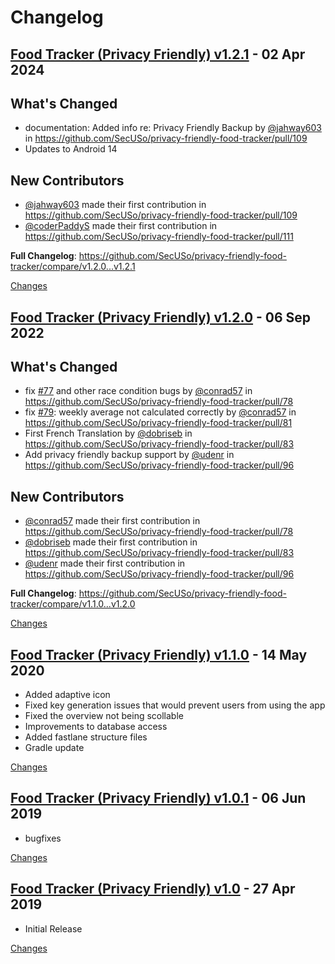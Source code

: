 # Changelog

<a name="v1.2.1"></a>
## [Food Tracker (Privacy Friendly) v1.2.1](https://github.com/SecUSo/privacy-friendly-food-tracker/releases/tag/v1.2.1) - 02 Apr 2024

## What's Changed
* documentation: Added info re: Privacy Friendly Backup by [@jahway603](https://github.com/jahway603) in https://github.com/SecUSo/privacy-friendly-food-tracker/pull/109
* Updates to Android 14

## New Contributors
* [@jahway603](https://github.com/jahway603) made their first contribution in https://github.com/SecUSo/privacy-friendly-food-tracker/pull/109
* [@coderPaddyS](https://github.com/coderPaddyS) made their first contribution in https://github.com/SecUSo/privacy-friendly-food-tracker/pull/111

**Full Changelog**: https://github.com/SecUSo/privacy-friendly-food-tracker/compare/v1.2.0...v1.2.1

[Changes][v1.2.1]


<a name="v1.2.0"></a>
## [Food Tracker (Privacy Friendly) v1.2.0](https://github.com/SecUSo/privacy-friendly-food-tracker/releases/tag/v1.2.0) - 06 Sep 2022

## What's Changed
* fix [#77](https://github.com/SecUSo/privacy-friendly-food-tracker/issues/77) and other race condition bugs by [@conrad57](https://github.com/conrad57) in https://github.com/SecUSo/privacy-friendly-food-tracker/pull/78
* fix [#79](https://github.com/SecUSo/privacy-friendly-food-tracker/issues/79): weekly average not calculated correctly by [@conrad57](https://github.com/conrad57) in https://github.com/SecUSo/privacy-friendly-food-tracker/pull/81
* First French Translation by [@dobriseb](https://github.com/dobriseb) in https://github.com/SecUSo/privacy-friendly-food-tracker/pull/83
* Add privacy friendly backup support by [@udenr](https://github.com/udenr) in https://github.com/SecUSo/privacy-friendly-food-tracker/pull/96

## New Contributors
* [@conrad57](https://github.com/conrad57) made their first contribution in https://github.com/SecUSo/privacy-friendly-food-tracker/pull/78
* [@dobriseb](https://github.com/dobriseb) made their first contribution in https://github.com/SecUSo/privacy-friendly-food-tracker/pull/83
* [@udenr](https://github.com/udenr) made their first contribution in https://github.com/SecUSo/privacy-friendly-food-tracker/pull/96

**Full Changelog**: https://github.com/SecUSo/privacy-friendly-food-tracker/compare/v1.1.0...v1.2.0

[Changes][v1.2.0]


<a name="v1.1.0"></a>
## [Food Tracker (Privacy Friendly) v1.1.0](https://github.com/SecUSo/privacy-friendly-food-tracker/releases/tag/v1.1.0) - 14 May 2020

- Added adaptive icon
- Fixed key generation issues that would prevent users from using the app
- Fixed the overview not being scollable
- Improvements to database access
- Added fastlane structure files
- Gradle update

[Changes][v1.1.0]


<a name="v1.0.1"></a>
## [Food Tracker (Privacy Friendly) v1.0.1](https://github.com/SecUSo/privacy-friendly-food-tracker/releases/tag/v1.0.1) - 06 Jun 2019

- bugfixes

[Changes][v1.0.1]


<a name="v1.0"></a>
## [Food Tracker (Privacy Friendly) v1.0](https://github.com/SecUSo/privacy-friendly-food-tracker/releases/tag/v1.0) - 27 Apr 2019

- Initial Release

[Changes][v1.0]


[v1.2.1]: https://github.com/SecUSo/privacy-friendly-food-tracker/compare/v1.2.0...v1.2.1
[v1.2.0]: https://github.com/SecUSo/privacy-friendly-food-tracker/compare/v1.1.0...v1.2.0
[v1.1.0]: https://github.com/SecUSo/privacy-friendly-food-tracker/compare/v1.0.1...v1.1.0
[v1.0.1]: https://github.com/SecUSo/privacy-friendly-food-tracker/compare/v1.0...v1.0.1
[v1.0]: https://github.com/SecUSo/privacy-friendly-food-tracker/tree/v1.0

<!-- Generated by https://github.com/rhysd/changelog-from-release v3.7.2 -->
